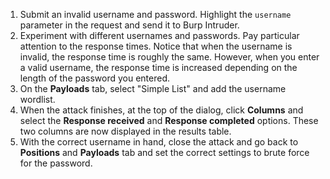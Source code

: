 1. Submit an invalid username and password. Highlight the `username` parameter in the request and send it to Burp Intruder.
2. Experiment with different usernames and passwords. Pay particular attention to the response times. Notice that when the username is invalid, the response time is roughly the same. However, when you enter a valid username, the response time is increased depending on the length of the password you entered.
3. On the **Payloads** tab, select "Simple List" and add the username wordlist.
4. When the attack finishes, at the top of the dialog, click **Columns** and select the **Response received** and **Response completed** options. These two columns are now displayed in the results table.
5. With the correct username in hand, close the attack and go back to **Positions** and **Payloads** tab and set the correct settings to brute force for the password.